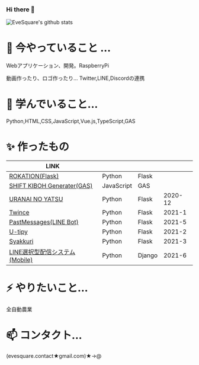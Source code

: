 ### Hi there 👋
![EveSquare's github stats](https://github-readme-stats.vercel.app/api?username=evesquare&theme=radical&show_icons=true)

<!--
**EveSquare/evesquare** is a ✨ _special_ ✨ repository because its `README.md` (this file) appears on your GitHub profile.

Here are some ideas to get you started:



- 👯 I’m looking to collaborate on ...
- 🤔 I’m looking for help with ...
- 💬 Ask me about ...

- 😄 Pronouns: ...
- ⚡ Fun fact: ...
-->
# 🔭 今やっていること ...

Webアプリケーション、開発。RaspberryPi

動画作ったり、ロゴ作ったり...
Twitter,LINE,Discordの連携


# 🌱 学んでいること...

Python,HTML,CSS,JavaScript,Vue.js,TypeScript,GAS

# ✨ 作ったもの

| LINK                                                                                                                           |            |        | |
| ------------------------------------------------------------------------------------------------------------------------------ | ---------- | ------ |------ |
| [ROKATION(Flask)](https://sleepy-river-86061.herokuapp.com/)                                                                   | Python     | Flask  | |
| [SHIFT KIBOH Generater(GAS)](https://script.google.com/macros/s/AKfycbzZhDodoCy0ubZADyBA8VpoxbfgNN3SURZN1ZTwQOjzUaqBPifI/exec) | JavaScript | GAS    | |
| [URANAI NO YATSU](https://enigmatic-brook-72697.herokuapp.com/)                                                                | Python     | Flask  |2020-12 |
| [Twince](https://t.co/lY1Ltrnsyc?amp=1)                                                                                        | Python     | Flask  | 2021-1|
| [PastMessages(LINE Bot)](https://time-capsule-messages.herokuapp.com)                                                          | Python     | Flask  | 2021-5|
| [U-tipy](https://u-tipy.herokuapp.com)                                                                                         | Python     | Flask  | 2021-2|
| [Syakkuri](https://syakkuri.herokuapp.com)                                                                                     | Python     | Flask | 2021-3|
| [LINE選択型配信システム(Mobile)](https://kyouno.herokuapp.com/)                                                                | Python     | Django | 2021-6|

# ⚡ やりたいこと...

全自動農業

# 📫 コンタクト...

(evesquare.contact★gmail.com)★->@

